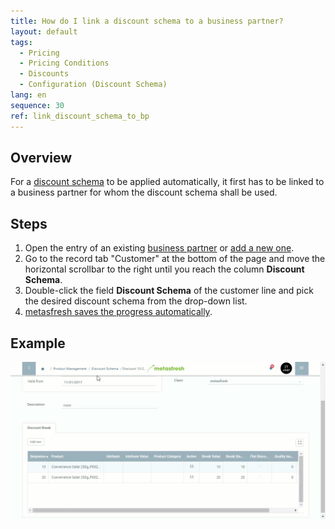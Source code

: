 ```yaml
---
title: How do I link a discount schema to a business partner?
layout: default
tags:
  - Pricing
  - Pricing Conditions
  - Discounts
  - Configuration (Discount Schema)
lang: en
sequence: 30
ref: link_discount_schema_to_bp
---
```


## Overview
For a [discount schema](Create_discount_schema) to be applied automatically, it first has to be linked to a business partner for whom the discount schema shall be used.

## Steps
1. Open the entry of an existing [business partner](Menu) or [add a new one](New_Business_Partner).
1. Go to the record tab "Customer" at the bottom of the page and move the horizontal scrollbar to the right until you reach the column **Discount Schema**.
1. Double-click the field **Discount Schema** of the customer line and pick the desired discount schema from the drop-down list.
1. [metasfresh saves the progress automatically](Saveindicator).

## Example
![](assets/Link_discount_schema_to_BP.gif)
